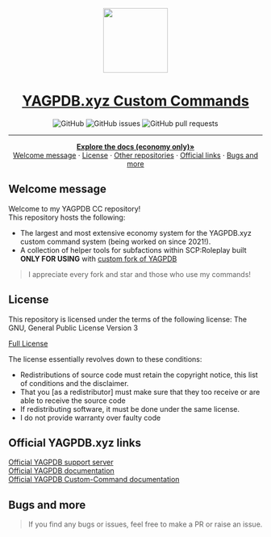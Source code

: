 <p align="center">
  <a href="https://github.com/RhykerWells/yagpdb-ccs">
    <picture>
      <img src="https://yagpdb.xyz/static/img/logo_y.png" height="128">
    </picture>
    <h1 align="center">YAGPDB.xyz Custom Commands</h1>
  </a>
</p>

<div align="center">
<img alt="GitHub" src="https://img.shields.io/github/license/RhykerWells/YAGPDB-CCs">
<img alt="GitHub issues" src="https://img.shields.io/github/issues/RhykerWells/YAGPDB-CCs">
<img alt="GitHub pull requests" src="https://img.shields.io/github/issues-pr/RhykerWells/YAGPDB-CCs">
</div>

<hr />
<div>
  <p align="center">
    <a href="https://github.com/RhykerWells/YAGPDB-ccs/wiki"><strong>Explore the docs (economy only)»</strong></a>
    <br />
    <a href="#welcome-message">Welcome message</a>
    ·
    <a href="#license">License</a>
    ·
    <a href="#custom-command-repositories">Other repositories</a>
    ·
    <a href="#official-yagpdb-xyz-links">Official links</a>
    ·
    <a href="#bugs-and-more">Bugs and more</a>
  </p>
</div>


## Welcome message
Welcome to my YAGPDB CC repository! <br />
This repository hosts the following:
- The largest and most extensive economy system for the YAGPDB.xyz custom command system (being worked on since 2021!).<br />
- A collection of helper tools for subfactions within SCP:Roleplay built **ONLY FOR USING** with [custom fork of YAGPDB](https://github.com/RhykerWells/yagpdb/tree/iota-4)
> I appreciate every fork and star and those who use my commands!


## License

<p>This repository is licensed under the terms of the following license: The GNU, General Public License Version 3</p>

<a href="https://github.com/RhykerWells/YAGPDB-ccs/blob/main/LICENSE">Full License</a><br>

<p>The license essentially revolves down to these conditions:
<ul>
    <li>Redistributions of source code must retain the copyright notice, this list of conditions and the disclaimer.</li>
    <li>That you [as a redistributor] must make sure that they too receive or are able to receive the source code</li>
    <li>If redistributing software, it must be done under the same license.</li>
    <li>I do not provide warranty over faulty code</li>
</ul>
</p>


## Official YAGPDB.xyz links
<a href="https://discord.gg/4uY54rw">Official YAGPDB support server</a><br> 
<a href="https://docs.yagpdb.xyz/">Official YAGPDB documentation</a><br>
<a href="https://learn.yagpdb.xyz/">Official YAGPDB Custom-Command documentation</a>


## Bugs and more
<blockquote>If you find any bugs or issues, feel free to make a PR or raise an issue.